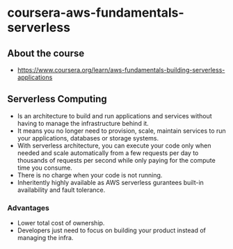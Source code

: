 # coursera-aws-fundamentals-serverless

## About the course
- https://www.coursera.org/learn/aws-fundamentals-building-serverless-applications

## Serverless Computing
- Is an architecture to build and run applications and services without having to manage the infrastructure behind it.
- It means you no longer need to provision, scale, maintain services to run your applications, databases or storage systems.
- With serverless architecture, you can execute your code only when needed and scale automatically from a few requests per day to thousands of requests per second while only
paying for the compute time you consume.
- There is no charge when your code is not running.
- Inheritently highly available as AWS serverless gurantees built-in availability and fault tolerance.
### Advantages
- Lower total cost of ownership.
- Developers just need to focus on building your product instead of managing the infra.
